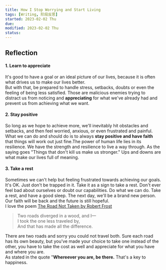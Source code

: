 ```yaml
---
title: How I Stop Worrying and Start Living
tags: [Writing, 阶段反思]    
started: 2023-02-02 Thu
due: 
modified: 2023-02-02 Thu
status: 
---
```

## Reflection
#### 1. Learn to appreciate
It's good to have a goal or an ideal picture of our lives, because it is often what drives us to make our lives better.  
But with that, be prepared to handle stress, setbacks, doubts or even the feeling of being less satisfied. Those are malicious enemies trying to distract us from noticing and **appreciating** for what we've already had and prevent us from achieving what we want.  
#### 2. Stay positive
So long as we hope to achieve more, we'll inevitably hit obstacles and setbacks, and then feel worried, anxious, or even frustrated and painful.  
What we can do and should do is to always **stay positive and have faith** that things will work out just fine.The power of human life lies in its resilience. We have the strength and resilience to live a way through.  As the saying goes "Things that don't kill us make us stronger." Ups and downs are what make our lives full of meaning.  
#### 3. Take a rest
Sometimes we can't help but feeling frustrated towards achieving our goals. It's OK. Just don't be trapped in it. Take it as a sign to take a rest. Don't ever feel bad about ourselves or doubt our capabilities. Do what we can do. Take a rest, and have a good sleep. The next day, we'll be a brand new person. Our faith will be back and the future is still hopeful.  
I love the poem [The Road Not Taken by Robert Frost](https://www.poetryfoundation.org/poems/44272/the-road-not-taken) 
>Two roads diverged in a wood, and I—  
>I took the one less traveled by,  
>And that has made all the difference.

There are two roads and sorry you could not travel both. Sure each road has its own beauty, but you've made your choice to take one instead of the other, you have to take the cost as well and appreciate for what you have and where you are.  
As stated in the quote "**Whereever you are, be there.** That's a key to happiness. 